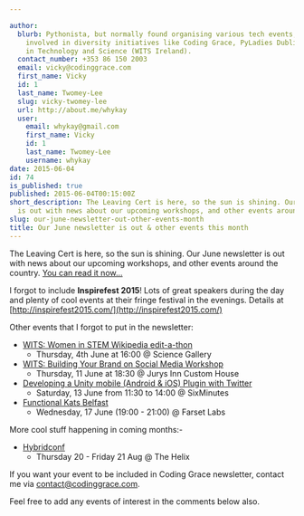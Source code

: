 ```yaml
---

author:
  blurb: Pythonista, but normally found organising various tech events, and now heavily
    involved in diversity initiatives like Coding Grace, PyLadies Dublin, and Women
    in Technology and Science (WITS Ireland).
  contact_number: +353 86 150 2003
  email: vicky@codinggrace.com
  first_name: Vicky
  id: 1
  last_name: Twomey-Lee
  slug: vicky-twomey-lee
  url: http://about.me/whykay
  user:
    email: whykay@gmail.com
    first_name: Vicky
    id: 1
    last_name: Twomey-Lee
    username: whykay
date: 2015-06-04
id: 74
is_published: true
published: 2015-06-04T00:15:00Z
short_description: The Leaving Cert is here, so the sun is shining. Our June newsletter
  is out with news about our upcoming workshops, and other events around the country.
slug: our-june-newsletter-out-other-events-month
title: Our June newsletter is out & other events this month
---
```


The Leaving Cert is here, so the sun is shining. Our June newsletter is out with news about our upcoming workshops, and other events around the country. [You can read it now...](http://eepurl.com/bpa6ED)

I forgot to include **Inspirefest 2015**! Lots of great speakers during the day and plenty of cool events at their fringe festival in the evenings. Details at [http://inspirefest2015.com/](http://inspirefest2015.com/)

Other events that I forgot to put in the newsletter:

* [WITS: Women in STEM Wikipedia edit-a-thon](http://witsireland.com/events/?event_id=13)
    - Thursday, 4th June at 16:00 @ Science Gallery
* [WITS: Building Your Brand on Social Media Workshop](http://witsireland.com/events/?event_id=11)
    - Thursday, 11 June at 18:30 @ Jurys Inn Custom House
* [Developing a Unity mobile (Android & iOS) Plugin with Twitter](https://www.eventbrite.co.uk/e/developing-a-unity-mobile-android-ios-plugin-with-twitter-tickets-17223933248) 
    - Saturday, 13 June from 11:30 to 14:00 @ SixMinutes
* [Functional Kats Belfast](http://www.meetup.com/Functional-Kats-Belfast/events/222836432/)
    - Wednesday, 17 June (19:00 - 21:00) @ Farset Labs

More cool stuff happening in coming months:-

* [Hybridconf](https://hybridconf.net/)
    - Thursday 20 - Friday 21 Aug @ The Helix

If you want your event to be included in Coding Grace newsletter, contact me via <a href="mailto:contact@codinggrace.com">contact@codinggrace.com</a>.

Feel free to add any events of interest in the comments below also.